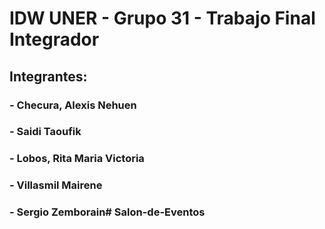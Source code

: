 # IDW UNER - Grupo 31 - Trabajo Final Integrador

## Integrantes:

### - Checura, Alexis Nehuen

### - Saidi Taoufik

### - Lobos, Rita Maria Victoria

### - Villasmil Mairene

### - Sergio Zemborain# Salon-de-Eventos
